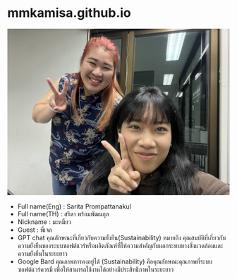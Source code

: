 # mmkamisa.github.io
![alt text for screen readers](IMG_9971.jpg "Text to show on mouseover")
- Full name(Eng) : Sarita Prompattanakul
- Full name(TH) : สริตา พร้อมพัฒนกุล
- Nickname : มะหมี่ยว
- Guest : พี่เจล
- GPT chat คุณลักษณะที่เกี่ยวกับความยั่งยืน(Sustainability) หมายถึง คุณสมบัติที่เกี่ยวกับความยั่งยืนของระบบซอฟต์แวร์หรือผลิตภัณฑ์ที่ให้ความสำคัญกับผลกระทบทางสิ่งแวดล้อมและความยั่งยืนในระยะยาว 
- Google Bard คุณภาพการคงอยู่ได้ (Sustainability) คือคุณลักษณะคุณภาพที่ระบบซอฟต์แวร์ควรมี เพื่อให้สามารถใช้งานได้อย่างมีประสิทธิภาพในระยะยาว 
